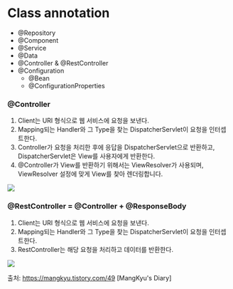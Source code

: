 
# Class annotation
- @Repository
- @Component
- @Service
- @Data
- @Controller & @RestController
- @Configuration
    - @Bean
    - @ConfigurationProperties
    



### @Controller
1. Client는 URI 형식으로 웹 서비스에 요청을 보낸다.
2. Mapping되는 Handler와 그 Type을 찾는 DispatcherServlet이 요청을 인터셉트한다.
3. Controller가 요청을 처리한 후에 응답을 DispatcherServlet으로 반환하고, DispatcherServlet은 View를 사용자에게 반환한다.
4. @Controller가 View를 반환하기 위해서는 ViewResolver가 사용되며, ViewResolver 설정에 맞게 View를 찾아 렌더링합니다.

![](https://img1.daumcdn.net/thumb/R1280x0/?scode=mtistory2&fname=https%3A%2F%2Fblog.kakaocdn.net%2Fdn%2F2BnED%2Fbtqybg36Dak%2F3HgL3gUKHBSOmyeM4hIn00%2Fimg.png)


### @RestController = @Controller + @ResponseBody
1. Client는 URI 형식으로 웹 서비스에 요청을 보낸다.
2. Mapping되는 Handler와 그 Type을 찾는 DispatcherServlet이 요청을 인터셉트한다.
3. RestController는 해당 요청을 처리하고 데이터를 반환한다.

![](https://img1.daumcdn.net/thumb/R1280x0/?scode=mtistory2&fname=https%3A%2F%2Fblog.kakaocdn.net%2Fdn%2F7bceC%2Fbtqx8K6BbxE%2FLVs4KK74mUj9CZ70uHTsjK%2Fimg.png)


출처: https://mangkyu.tistory.com/49 [MangKyu's Diary]

